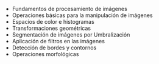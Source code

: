 - Fundamentos de procesamiento de imágenes
- Operaciones básicas para la manipulación de imágenes
- Espacios de color e histogramas
- Transformaciones geométricas 
- Segmentación de imágenes por Umbralización
- Aplicación de filtros en las imágenes
- Detección de bordes y contornos
- Operaciones morfológicas
